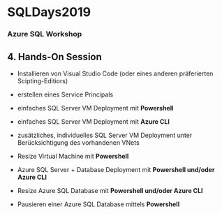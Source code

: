 # SQLDays2019
### Azure SQL Workshop

## 4. **Hands-On Session**
- Installieren von Visual Studio Code (oder eines anderen präferierten Scipting-Editiors)



- erstellen eines Service Principals



- einfaches SQL Server VM Deployment mit **Powershell**
- einfaches SQL Server VM Deployment mit **Azure CLI**
- zusätzliches, individuelles SQL Server VM Deployment unter Berücksichtigung des vorhandenen VNets



- Resize Virtual Machine mit **Powershell**



- Azure SQL Server + Database Deployment mit **Powershell und/oder Azure CLI**
- Resize Azure SQL Database  mit **Powershell und/oder Azure CLI**



- Pausieren einer Azure SQL Database mittels **Powershell**

